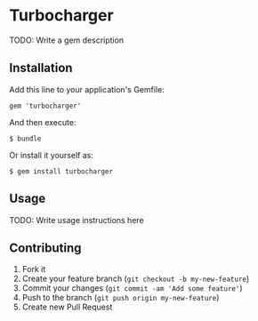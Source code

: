 # Turbocharger

TODO: Write a gem description

## Installation

Add this line to your application's Gemfile:

    gem 'turbocharger'

And then execute:

    $ bundle

Or install it yourself as:

    $ gem install turbocharger

## Usage

TODO: Write usage instructions here

## Contributing

1. Fork it
2. Create your feature branch (`git checkout -b my-new-feature`)
3. Commit your changes (`git commit -am 'Add some feature'`)
4. Push to the branch (`git push origin my-new-feature`)
5. Create new Pull Request

